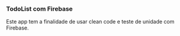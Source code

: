 ### TodoList com Firebase

Este app tem a finalidade de usar clean code e teste de unidade com Firebase.
